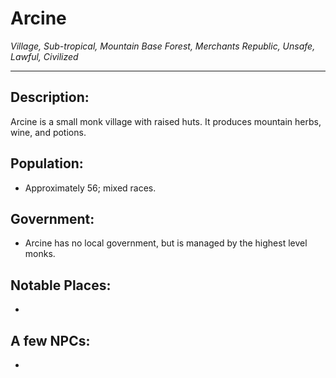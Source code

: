 # Arcine
_Village, Sub-tropical, Mountain Base Forest, Merchants Republic, Unsafe, Lawful, Civilized_

---
## Description:
Arcine is a small monk village with raised huts. It produces mountain herbs, wine, and potions.


## Population:

-   Approximately 56; mixed races.

## Government:

-   Arcine has no local government, but is managed by the highest level monks.

## Notable Places:

-   

## A few NPCs:
-   